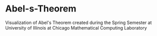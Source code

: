 # Abel-s-Theorem
Visualization of Abel's Theorem created during the Spring Semester at University of Illinois at Chicago Mathematical Computing Laboratory
